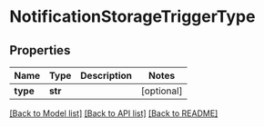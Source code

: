 # NotificationStorageTriggerType

## Properties
Name | Type | Description | Notes
------------ | ------------- | ------------- | -------------
**type** | **str** |  | [optional] 

[[Back to Model list]](../README.md#documentation-for-models) [[Back to API list]](../README.md#documentation-for-api-endpoints) [[Back to README]](../README.md)


